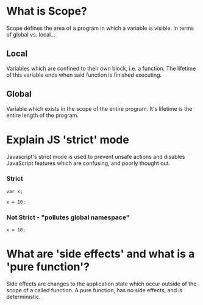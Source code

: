 # What is Scope?

Scope defines the area of a program in which a variable is visible. In terms of global vs. local...

## Local

Variables which are confined to their own block, i.e. a function. The lifetime of this variable
ends when said function is finished executing.

## Global

Variable which exists in the scope of the entire program. It's lifetime is the entire length of
the program.

# Explain JS 'strict' mode

Javascript's strict mode is used to prevent unsafe actions and disables JavaScript features which
are confusing, and poorly thought out.

### Strict

    var x;

    x = 10; 

### Not Strict - "pollutes global namespace"

    x = 10;

# What are 'side effects' and what is a 'pure function'?

Side effects are changes to the application state which occur outside of the scope of a called function.
A pure function, has no side effects, and is deterministic.
